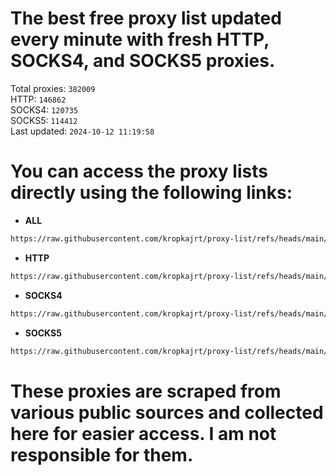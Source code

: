 # The best free proxy list updated every minute with fresh HTTP, SOCKS4, and SOCKS5 proxies.

Total proxies: `382009`  
HTTP: `146862`  
SOCKS4: `120735`  
SOCKS5: `114412`  
Last updated: `2024-10-12 11:19:58`  

# You can access the proxy lists directly using the following links:

- **ALL**

```bash
https://raw.githubusercontent.com/kropkajrt/proxy-list/refs/heads/main/all.txt
```

- **HTTP**

```bash
https://raw.githubusercontent.com/kropkajrt/proxy-list/refs/heads/main/http.txt
```

- **SOCKS4**

```bash
https://raw.githubusercontent.com/kropkajrt/proxy-list/refs/heads/main/socks4.txt
```

- **SOCKS5**

```bash
https://raw.githubusercontent.com/kropkajrt/proxy-list/refs/heads/main/socks5.txt
```

# These proxies are scraped from various public sources and collected here for easier access. I am not responsible for them.